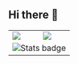 ## Hi there 👋
<div style="text-align: center;">
    <table align="center">
        <tbody>
            <tr>
                <td><a href="https://github.com/rohidalg"><img src="https://github-readme-stats.vercel.app/api?username=rohidalg&show_icons=true&theme=dark&cache_seconds=1" />
</a></td>
                <td><a href="https://github.com/rohidalg"><img align="center" src="https://github-readme-stats.vercel.app/api/top-langs/?username=rohidalg&layout=compact" /></a></td>
            </tr>
            <tr>
                <td align="center" colspan="2"><img src="https://github-profile-summary-cards.vercel.app/api/cards/profile-details?username=rohidalg&bg_color=0D1117&theme=dark&cache_seconds=1" alt="Stats badge"/>
</td>
            </tr>
        </tbody>
    </table>
</div>
<!--
**rohidalg/rohidalg** is a ✨ _special_ ✨ repository because its `README.md` (this file) appears on your GitHub profile.

Here are some ideas to get you started:

- 🔭 I’m currently working on ...
- 🌱 I’m currently learning ...
- 👯 I’m looking to collaborate on ...
- 🤔 I’m looking for help with ...
- 💬 Ask me about ...
- 📫 How to reach me: ...
- 😄 Pronouns: ...
- ⚡ Fun fact: ...
-->
